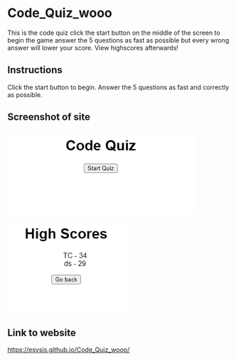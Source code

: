 # Code_Quiz_wooo

This is the code quiz click the start button on the middle of the screen to begin the game answer the 5 questions as fast as possible but every wrong answer will lower your score. View highscores afterwards!

## Instructions 

Click the start button to begin. Answer the 5 questions as fast and correctly as possible.

## Screenshot of site

![This is a screenshot of my code quiz](./CodequizsiteSC.png)

![This is a screenshot of my code quiz high scores page](./HighscoreSC.png)


## Link to website

https://esysis.github.io/Code_Quiz_wooo/

